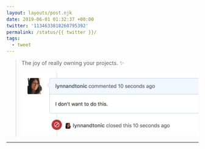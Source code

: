 ```yaml
---
layout: layouts/post.njk
date: 2019-06-01 01:32:37 +00:00
twitter: '1134633818260795392'
permalink: /status/{{ twitter }}/
tags: 
  - tweet
---
```


> The joy of really owning your projects. ✨ 
> 
> ![GitHub message on a recently closed issue: “lynnandtonic commented: I don't want to do this.”](/img/1134633818260795392-D78HSAxV4AAKBej.jpg)

---
